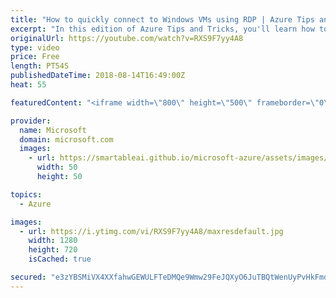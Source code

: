 ```yaml
---
title: "How to quickly connect to Windows VMs using RDP | Azure Tips and Tricks"
excerpt: "In this edition of Azure Tips and Tricks, you'll learn how to quickly connect to Windows Virtual Machines (VMs) with Remote Desktop Protocol (RDP). Watch how easy and fast it is to connect to your virtual machines in Azure.   For more tips and tricks, visit: http://azuredev.tips/  Get started with 12"
originalUrl: https://youtube.com/watch?v=RXS9F7yy4A8
type: video
price: Free
length: PT54S
publishedDateTime: 2018-08-14T16:49:00Z
heat: 55

featuredContent: "<iframe width=\"800\" height=\"500\" frameborder=\"0\" src=\"https://www.youtube.com/embed/RXS9F7yy4A8\" allow=\"accelerometer; autoplay; encrypted-media; gyroscope; picture-in-picture\" allowfullscreen></iframe>"

provider:
  name: Microsoft
  domain: microsoft.com
  images:
    - url: https://smartableai.github.io/microsoft-azure/assets/images/organizations/microsoft.com-50x50.jpg
      width: 50
      height: 50

topics:
  - Azure

images:
  - url: https://i.ytimg.com/vi/RXS9F7yy4A8/maxresdefault.jpg
    width: 1280
    height: 720
    isCached: true

secured: "e3zYBSMiVX4XXfahwGEWULFTeDMQe9Wmw29FeJQXyO6JuTBQtWenUyPvHkFmdOp4qdUEIm606xMJkmAD8w/aCIyT78MXkLE6tzDNbeZuntVQiY6xtGwISA35l1eOwDtoBgrHzFvXiyhVquwCmq/0T6oJzu9fYvIwZ5xV6tcJwBtotZIDXSSQRh3lb0arsghp2AEoXvPsmRf110MO+8z0Q1GersFjLglDs79Zck6FhE1YF3V1jJCBiJPollEyXduwcVwKx6elJkE9NJi/2gKQDuybOnLoo5zMr5FfpQnQnhNSqwi9xBqygtLg1s1+sHODWAI14McBPXrTI0UD+b2HPvR5VXFoJOh6JyG7PbMdJ2G3370t0vsUVuUNpI0tYGQUXn2CL5gR3+QML3x5DLRyj215fQWKSktDiNvq3vTmpx8=;8YY2ZH84ciJo9e55lNHDKw=="
---
```


